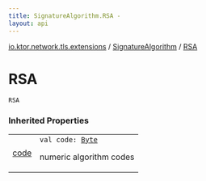 ```yaml
---
title: SignatureAlgorithm.RSA - 
layout: api
---
```


<div class='api-docs-breadcrumbs'><a href="../index.html">io.ktor.network.tls.extensions</a> / <a href="index.html">SignatureAlgorithm</a> / <a href="./-r-s-a.html">RSA</a></div>

# RSA

<div class="signature"><code><span class="identifier">RSA</span></code></div>

### Inherited Properties

<table class="api-docs-table">
<tbody>
<tr>
<td markdown="1">

<a href="code.html">code</a>


</td>
<td markdown="1">
<div class="signature"><code><span class="keyword">val </span><span class="identifier">code</span><span class="symbol">: </span><a href="https://kotlinlang.org/api/latest/jvm/stdlib/kotlin/-byte/index.html"><span class="identifier">Byte</span></a></code></div>

numeric algorithm codes


</td>
</tr>
</tbody>
</table>
